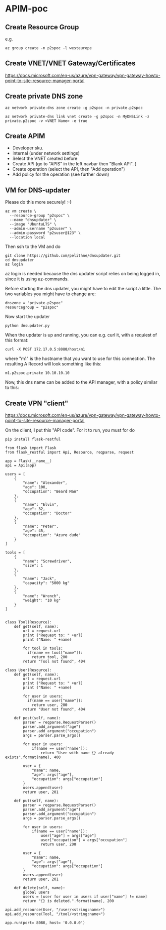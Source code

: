 # APIM-poc

## Create Resource Group
e.g. 
````
az group create -n p2spoc -l westeurope
````

## Create VNET/VNET Gateway/Certificates
https://docs.microsoft.com/en-us/azure/vpn-gateway/vpn-gateway-howto-point-to-site-resource-manager-portal



## Create private DNS zone

````
az network private-dns zone create -g p2spoc -n private.p2spoc

az network private-dns link vnet create -g p2spoc -n MyDNSLink -z private.p2spoc -v <VNET Name> -e true
````

## Create APIM 
-	Developer sku. 
-	Internal (under network settings)
-   Select the VNET created before
-   Create API (go to "APIS" in the left navbar then "Blank API". )
-   Create operation (select the API, then "Add operation") 
-   Add policy for the operation (see further down)


## VM for DNS-updater
Please do this more securely! :-)
````
az vm create \
  --resource-group "p2spoc" \
  --name "dnsupdater" \
  --image "UbuntuLTS" \
  --admin-username "p2suser" \
  --admin-password "p2suser@123" \
  --location local
````
Then ssh to the VM and do 
````
git clone https://github.com/pelithne/dnsupdater.git
cd dnsupdater
az login
````
az login is needed because the dns updater script relies on being logged in, since it is using az-commands.

Before starting the dns updater, you might have to edit the script a little. The two variables you might have to change are:
````
dnszone = "private.p2spoc"
resourcegroup = "p2spoc"
````

Now start the updater
````
python dnsupdater.py
````


When the updater is up and running, you can e.g. curl it, with a requiest of this format:
````
curl -X POST 172.17.0.5:8080/host/m1
````

where "m1" is the hostname that you want to use for this connection. The resulting A Record will look something like this:

````
m1.p2spoc.private 10.10.10.10
````

Now, this dns name can be added to the API manager, with a policy similar to this:
<!--
    IMPORTANT:
    - Policy elements can appear only within the <inbound>, <outbound>, <backend> section elements.
    - To apply a policy to the incoming request (before it is forwarded to the backend service), place a corresponding policy element within the <inbound> section element.
    - To apply a policy to the outgoing response (before it is sent back to the caller), place a corresponding policy element within the <outbound> section element.
    - To add a policy, place the cursor at the desired insertion point and select a policy from the sidebar.
    - To remove a policy, delete the corresponding policy statement from the policy document.
    - Position the <base> element within a section element to inherit all policies from the corresponding section element in the enclosing scope.
    - Remove the <base> element to prevent inheriting policies from the corresponding section element in the enclosing scope.
    - Policies are applied in the order of their appearance, from the top down.
    - Comments within policy elements are not supported and may disappear. Place your comments between policy elements or at a higher level scope.
-->
<policies>
    <inbound>
        <choose>
            <when condition="@(context.Request.Url.Query.GetValueOrDefault("machine") == "m1")">
                <set-backend-service base-url="http://m1.p2spoc.private:8080" />
            </when>
            <when condition="@(context.Request.Url.Query.GetValueOrDefault("machine") == "m2")">
                <set-backend-service base-url="http://m2.p2spoc.private:8080" />
            </when>
        </choose>
        <base />
    </inbound>
    <backend>
        <base />
    </backend>
    <outbound>
        <base />
    </outbound>
    <on-error>
        <base />
    </on-error>
</policies>





## Create VPN "client"
https://docs.microsoft.com/en-us/azure/vpn-gateway/vpn-gateway-howto-point-to-site-resource-manager-portal

On the client, I put this "API code". For it to run, you must for do

````
pip install flask-restful
````

````
from flask import Flask                                                                         
from flask_restful import Api, Resource, reqparse, request                                      
                                                                                                
app = Flask(__name__)                                                                           
api = Api(app)                                                                                  
                                                                                                
users = [                                                                                       
    {                                                                                           
        "name": "Alexander",                                                                    
        "age": 100,                                                                             
        "occupation": "Beard Man"                                                               
    },                                                                                          
    {                                                                                           
        "name": "Elvin",                                                                        
        "age": 32,                                                                              
        "occupation": "Doctor"                                                                  
    },                                                                                          
    {                                                                                           
        "name": "Peter",                                                                        
        "age": 45,                                                                              
        "occupation": "Azure dude"                                                              
    }                                                                                           
]                                                                                               
                                                                                                
tools = [                                                                                       
    {                                                                                           
        "name": "Screwdriver",                                                                  
        "size": 1                                                                               
    },                                                                                          
    {                                                                                           
        "name": "Jack",                                                                         
        "capacity": "5000 kg"                                                                   
    },                                                                                          
    {                                                                                           
        "name": "Wrench",                                                                       
        "weight": "10 kg"                                                                       
    }                                                                                           
]                                                                                               
                                                                                                
                                                                                                
class Tool(Resource):                                                                           
    def get(self, name):                                                                        
        url = request.url                                                                       
        print ("Request to: " +url)                                                             
        print ("Name: " +name)                                                                  
                                                                                                
        for tool in tools:                                                                      
          if(name == tool["name"]):                                                             
            return tool, 200                                                                    
        return "Tool not found", 404                                                            
                                                                                                
class User(Resource):                                                                           
    def get(self, name):                                                                        
        url = request.url                                                                       
        print ("Request to: " +url)                                                             
        print ("Name: " +name)                                                                  
                                                                                                
        for user in users:                                                                      
          if(name == user["name"]):                                                             
            return user, 200                                                                    
        return "User not found", 404                                                            
                                                                                                
    def post(self, name):                                                                       
        parser = reqparse.RequestParser()                                                       
        parser.add_argument("age")                                                              
        parser.add_argument("occupation")                                                       
        args = parser.parse_args()                                                              
                                                                                                
        for user in users:                                                                      
            if(name == user["name"]):                                                           
                return "User with name {} already exists".format(name), 400                     
                                                                                                
        user = {                                                                                
            "name": name,                                                                       
            "age": args["age"],                                                                 
            "occupation": args["occupation"]                                                    
        }                                                                                       
        users.append(user)                                                                      
        return user, 201                                                                        
                                                                                                
    def put(self, name):                                                                        
        parser = reqparse.RequestParser()                                                       
        parser.add_argument("age")                                                              
        parser.add_argument("occupation")                                                       
        args = parser.parse_args()                                                              
                                                                                                
        for user in users:                                                                      
            if(name == user["name"]):                                                           
                user["age"] = args["age"]                                                       
                user["occupation"] = args["occupation"]                                         
                return user, 200                                                                
                                                                                                
        user = {                                                                                
            "name": name,                                                                       
            "age": args["age"],                                                                 
            "occupation": args["occupation"]                                                    
        }                                                                                       
        users.append(user)                                                                      
        return user, 201                                                                        
                                                                                                
    def delete(self, name):                                                                     
        global users                                                                            
        users = [user for user in users if user["name"] != name]                                
        return "{} is deleted.".format(name), 200                                               
                                                                                                
api.add_resource(User, "/user/<string:name>")                                                   
api.add_resource(Tool, "/tool/<string:name>")                                                   
                                                                                                
app.run(port= 8080, host= '0.0.0.0')                                                            
````
